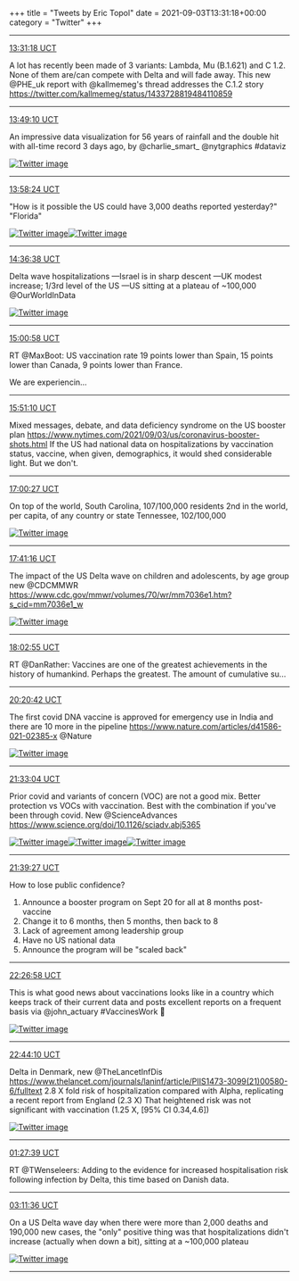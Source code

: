 +++
title = "Tweets by Eric Topol" 
date = 2021-09-03T13:31:18+00:00
category = "Twitter"
+++


---

<a href="https://twitter.com/erictopol/status/1433784671876227084" target="_blank" rel="noreferer">13:31:18 UCT</a>

A lot has recently been made of 3 variants:  Lambda, Mu  (B.1.621)  and C 1.2. None of them are/can compete with Delta and will fade away. This new @PHE_uk report with @kallmemeg's thread addresses the C.1.2 story https://twitter.com/kallmemeg/status/1433728819484110859



---

<a href="https://twitter.com/erictopol/status/1433789166408454150" target="_blank" rel="noreferer">13:49:10 UCT</a>

An impressive data visualization for 56 years of rainfall and the double hit with all-time record 3 days ago, by @charlie_smart_ @nytgraphics #dataviz 

<a href="E-XXjBRVEAU9ef3.jpg"  ><img src="E-XXjBRVEAU9ef3.jpg" alt="Twitter image" ></img></a>

---

<a href="https://twitter.com/erictopol/status/1433791490258399238" target="_blank" rel="noreferer">13:58:24 UCT</a>

"How is it possible the US could have 3,000 deaths reported yesterday?"
"Florida" 

<a href="E-XZup4VkAgJ1Ta.jpg"  ><img src="E-XZup4VkAgJ1Ta.jpg" alt="Twitter image" ></img></a><a href="E-XZwHkUUAY1nWM.jpg"  ><img src="E-XZwHkUUAY1nWM.jpg" alt="Twitter image" ></img></a>

---

<a href="https://twitter.com/erictopol/status/1433801113619206146" target="_blank" rel="noreferer">14:36:38 UCT</a>

Delta wave hospitalizations
—Israel is in sharp descent
—UK modest increase; 1/3rd level of the US
—US sitting at a plateau of ~100,000
@OurWorldInData 

<a href="E-Xhl_9VUAUSS_R.jpg"  ><img src="E-Xhl_9VUAUSS_R.jpg" alt="Twitter image" ></img></a>

---

<a href="https://twitter.com/erictopol/status/1433807237785415684" target="_blank" rel="noreferer">15:00:58 UCT</a>

RT @MaxBoot: US vaccination rate 19 points lower than Spain, 15 points lower than Canada, 9 points lower than France. 

 We are experiencin…



---

<a href="https://twitter.com/erictopol/status/1433819869707837440" target="_blank" rel="noreferer">15:51:10 UCT</a>

Mixed messages, debate, and data deficiency syndrome on the US booster plan https://www.nytimes.com/2021/09/03/us/coronavirus-booster-shots.html
If the US had national data on hospitalizations by vaccination status, vaccine, when given, demographics, it would shed considerable light. But we don't.



---

<a href="https://twitter.com/erictopol/status/1433837305496686592" target="_blank" rel="noreferer">17:00:27 UCT</a>

On top of the world, South Carolina, 
107/100,000 residents
2nd in the world, per capita, of any country or state
Tennessee, 102/100,000 

<a href="E-YDMUOVkAExySn.jpg"  ><img src="E-YDMUOVkAExySn.jpg" alt="Twitter image" ></img></a>

---

<a href="https://twitter.com/erictopol/status/1433847575417810946" target="_blank" rel="noreferer">17:41:16 UCT</a>

The impact of the US Delta wave on children and adolescents, by age group
new @CDCMMWR https://www.cdc.gov/mmwr/volumes/70/wr/mm7036e1.htm?s_cid=mm7036e1_w 

<a href="E-YLfCcVUAkVYU4.jpg"  ><img src="E-YLfCcVUAkVYU4.jpg" alt="Twitter image" ></img></a>

---

<a href="https://twitter.com/erictopol/status/1433853023273426949" target="_blank" rel="noreferer">18:02:55 UCT</a>

RT @DanRather: Vaccines are one of the greatest achievements in the history of humankind. Perhaps the greatest. The amount of cumulative su…



---

<a href="https://twitter.com/erictopol/status/1433887701309145090" target="_blank" rel="noreferer">20:20:42 UCT</a>

The first covid DNA vaccine is approved for emergency use in India and there are 10 more in the pipeline
https://www.nature.com/articles/d41586-021-02385-x @Nature 

<a href="E-YxP0NVEAY8WSR.png"  ><img src="E-YxP0NVEAY8WSR.png" alt="Twitter image" ></img></a>

---

<a href="https://twitter.com/erictopol/status/1433905912251490306" target="_blank" rel="noreferer">21:33:04 UCT</a>

Prior covid and variants of concern (VOC) are not a good mix. Better protection vs VOCs with vaccination. Best with the combination if you've been through covid.
New @ScienceAdvances https://www.science.org/doi/10.1126/sciadv.abj5365 

<a href="E-ZAo9hVQAAm2cU.jpg"  ><img src="E-ZAo9hVQAAm2cU.jpg" alt="Twitter image" ></img></a><a href="E-ZAtshVEAQzA3h.jpg"  ><img src="E-ZAtshVEAQzA3h.jpg" alt="Twitter image" ></img></a><a href="E-ZBThTVQAAOi7A.jpg"  ><img src="E-ZBThTVQAAOi7A.jpg" alt="Twitter image" ></img></a>

---

<a href="https://twitter.com/erictopol/status/1433907516245569542" target="_blank" rel="noreferer">21:39:27 UCT</a>

How to lose public confidence?
1. Announce a booster program on Sept 20 for all at 8 months post-vaccine
2. Change it to 6 months, then 5 months, then back to 8 
3. Lack of agreement among leadership group
4. Have no US national data
5. Announce the program will be "scaled back"



---

<a href="https://twitter.com/erictopol/status/1433919476999720969" target="_blank" rel="noreferer">22:26:58 UCT</a>

This is what good news about vaccinations looks like in a country which keeps track of their current data and posts excellent reports on a frequent basis
via @john_actuary #VaccinesWork 🏴󠁧󠁢󠁥󠁮󠁧󠁿 

<a href="E-ZNbX2VUAAc5bQ.jpg"  ><img src="E-ZNbX2VUAAc5bQ.jpg" alt="Twitter image" ></img></a>

---

<a href="https://twitter.com/erictopol/status/1433923805592756229" target="_blank" rel="noreferer">22:44:10 UCT</a>

Delta in Denmark, new @TheLancetInfDis 
https://www.thelancet.com/journals/laninf/article/PIIS1473-3099(21)00580-6/fulltext
2.8 X fold risk of hospitalization compared with Alpha, replicating a recent report from England (2.3 X)
That heightened risk was not significant with vaccination 
(1.25 X, [95% CI 0.34,4.6]) 

<a href="E-ZRqXbVQAQ3cIP.jpg"  ><img src="E-ZRqXbVQAQ3cIP.jpg" alt="Twitter image" ></img></a>

---

<a href="https://twitter.com/erictopol/status/1433964945092198404" target="_blank" rel="noreferer">01:27:39 UCT</a>

RT @TWenseleers: Adding to the evidence for increased hospitalisation risk following infection by Delta, this time based on Danish data.



---

<a href="https://twitter.com/erictopol/status/1433991105008193537" target="_blank" rel="noreferer">03:11:36 UCT</a>

On a US Delta wave day when there were more than 2,000 deaths and 190,000 new cases, the "only" positive thing was that hospitalizations didn't increase (actually when down a bit), sitting at a ~100,000 plateau 

<a href="E-aO6zRVcAE7P8e.jpg"  ><img src="E-aO6zRVcAE7P8e.jpg" alt="Twitter image" ></img></a>

---